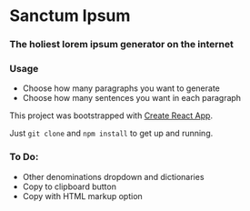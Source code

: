 # Sanctum Ipsum 

### The holiest lorem ipsum generator on the internet

### Usage
* Choose how many paragraphs you want to generate
* Choose how many sentences you want in each paragraph

This project was bootstrapped with [Create React App](https://github.com/facebookincubator/create-react-app).

Just `git clone` and `npm install` to get up and running.

### To Do:
* Other denominations dropdown and dictionaries
* Copy to clipboard button
* Copy with HTML markup option

